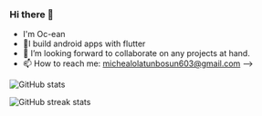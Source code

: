 ### Hi there 👋

- I'm Oc-ean
- 🌱I build android apps with flutter
- 👯 I’m looking forward to collaborate on any projects at hand.
- 📫 How to reach me: michealolatunbosun603@gmail.com
-->


![GitHub stats](https://github-readme-stats.vercel.app/api?username=Oc-ean&show_icons=true&text_color=daf7dc&bg_color=191919)

![GitHub streak stats](https://github-readme-streak-stats.herokuapp.com/?user=Oc-ean&text_color=daf7dc&bg_color=191919)


